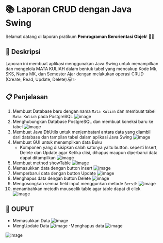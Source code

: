 # 📚 Laporan CRUD dengan Java Swing 

Selamat datang di laporan pratikum **Pemrograman Berorientasi Objek**! 🎉😄

## 📖 Deskripsi

Laporan ini membuat aplikasi menggunakan Java Swing untuk menampilkan dan mengelola MATA KULIAH dalam bentuk tabel yang mencakup Kode Mk, SKS, Nama MK, dan Semester Ajar  dengan melakukan operasi CRUD  (Create, Read, Update, Delete).💻✨

## 📋 Penjelasan
1. Membuat Database baru dengan nama `Mata Kuliah` dan membuat tabel `Mata Kuliah` pada PostgreSQL
   ![image](https://github.com/user-attachments/assets/a3089a15-c37d-4ab6-b75a-9a4c80805878)
2. Menghubungkan Database PostgreSQL dan membuat koneksi baru ke tabel
   ![image](https://github.com/user-attachments/assets/e4894aaa-cb44-41fa-a4ee-d54db2251720)
3. Membuat Java DbUtils untuk menjembatani antara data yang diambil dari database dan tampilan tabel dalam aplikasi Java Swing
   ![image](https://github.com/user-attachments/assets/a0b81616-dde5-4d5f-b804-eb5c89b56394)
4. Membuat GUI untuk menampilkan data Buku
   - Komponen yang disisipkan salah satunya yaitu button. seperti Insert, Delete dan Update agar Ketika diisi, dihapus 
maupun diperbarui data dapat ditampilkan
![image](https://github.com/user-attachments/assets/a24234f6-c5b4-41ad-bc0d-7f1281987507)
5. Membuat method showTable
![image](https://github.com/user-attachments/assets/f343cbb8-49d4-4556-a7a4-0a8ed22240c0)
6. Memasukkan data dengan button insert
![image](https://github.com/user-attachments/assets/e69ef3d6-f76d-4ecc-b4ac-a25fdd01fdc1)
7. Memperbarui data dengan button Update
![image](https://github.com/user-attachments/assets/0c6078cc-7159-4d02-b0ce-c33c8a54cab0)
8.  Menghapus data dengan button Delete
![image](https://github.com/user-attachments/assets/6eda150e-2d2d-47b9-bb8d-2fe6e99d8b13)
9. Mengosongkan semua field input menggunkan metode `Bersih`
![image](https://github.com/user-attachments/assets/7d29c4b0-ac47-456e-8b54-c0112f1c2bec)
10. menambahkan metodh mouseclik table agar table dapat di click
    ![image](https://github.com/user-attachments/assets/81568b89-da9c-499d-9d01-f929cedda039)

## 🚀 OUPUT
- Memasukkan Data
![image](https://github.com/user-attachments/assets/6492d8f1-8563-4991-859b-119b3eae9270)
- MengUpdate Data
![image](https://github.com/user-attachments/assets/d8129e59-eb87-40ed-94bf-0abf1abcbd54)
-Menghapus data
![image](https://github.com/user-attachments/assets/c5754413-c5f5-4864-ab74-b94986b51969)

![image](https://github.com/user-attachments/assets/908a37cd-f05c-45f8-98c1-13a688825962)









